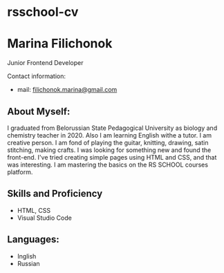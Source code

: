 # rsschool-cv
# Marina Filichonok 
Junior Frontend Developer


Contact information:
* mail: filichonok.marina@gmail.com


## About Myself:

I graduated from Belorussian State Pedagogical University as biology and chemistry teacher in 2020. Also I am learning English withe a tutor. I am creative person. I am fond of playing the guitar, knitting, drawing, satin stitching, making crafts. I was looking for something new and found the front-end. I've tried creating simple pages using HTML and CSS, and that was interesting. I am mastering the basics on the RS SCHOOL courses platform.


## Skills and Proficiency
* HTML, CSS
* Visual Studio Code


## Languages:

* Inglish
* Russian